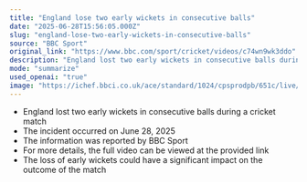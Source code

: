 ```yaml
---
title: "England lose two early wickets in consecutive balls"
date: "2025-06-28T15:56:05.000Z"
slug: "england-lose-two-early-wickets-in-consecutive-balls"
source: "BBC Sport"
original_link: "https://www.bbc.com/sport/cricket/videos/c74wn9wk3ddo"
description: "England lost two early wickets in consecutive balls during a cricket match on June 28, 2025, as reported by BBC Sport, potentially impacting the match's outcome."
mode: "summarize"
used_openai: "true"
image: "https://ichef.bbci.co.uk/ace/standard/1024/cpsprodpb/651c/live/42b8a980-543a-11f0-a2ff-17a82c2e8bc4.jpg"
---
```


- England lost two early wickets in consecutive balls during a cricket match
- The incident occurred on June 28, 2025
- The information was reported by BBC Sport
- For more details, the full video can be viewed at the provided link
- The loss of early wickets could have a significant impact on the outcome of the match